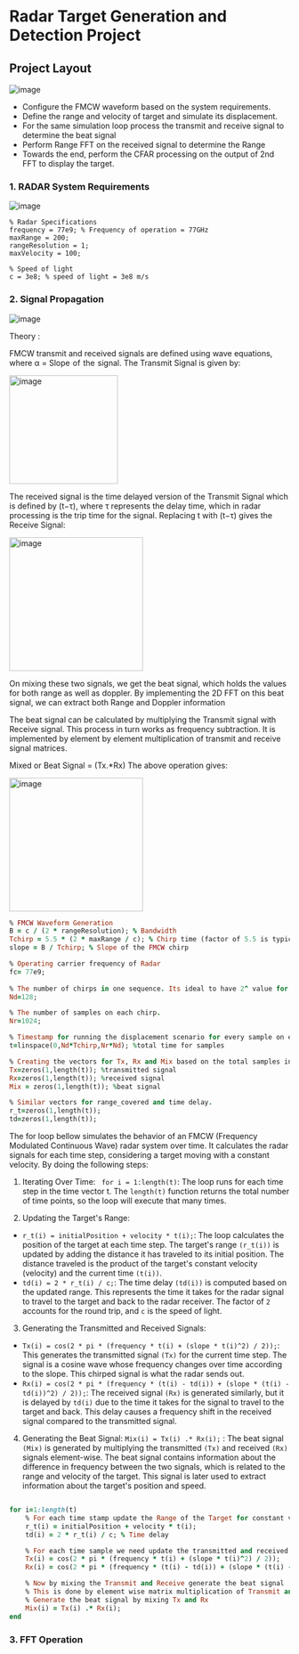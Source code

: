 # Radar Target Generation and Detection Project

## Project Layout


![image](https://github.com/user-attachments/assets/94db9840-d547-4a65-a7eb-9b24cefb1152)

- Configure the FMCW waveform based on the system requirements.
- Define the range and velocity of target and simulate its displacement.
- For the same simulation loop process the transmit and receive signal to determine the beat signal
- Perform Range FFT on the received signal to determine the Range
- Towards the end, perform the CFAR processing on the output of 2nd FFT to display the target.

### 1. RADAR System Requirements
![image](https://github.com/user-attachments/assets/48662d5c-d640-40a9-9ec8-acbaa8c2977d)


```
% Radar Specifications
frequency = 77e9; % Frequency of operation = 77GHz
maxRange = 200; 
rangeResolution = 1;
maxVelocity = 100;

% Speed of light
c = 3e8; % speed of light = 3e8 m/s
```

### 2. Signal Propagation

![image](https://github.com/user-attachments/assets/0daef51b-ffe4-470e-8769-256a038d24a1)


Theory :

FMCW transmit and received signals are defined using wave equations, where 
α = Slope  of  the  signal. The Transmit Signal is given by:

<img width="195" alt="image" src="https://github.com/user-attachments/assets/2065ea4d-7e81-404c-b408-e74ed92fa3e5">

The received signal is the time delayed version of the Transmit Signal which is defined by (t−τ), where τ represents the delay time, which in radar processing is the trip time for the signal.
Replacing t with (t−τ) gives the Receive Signal:

<img width="240" alt="image" src="https://github.com/user-attachments/assets/a0d9d233-a229-41df-9d6b-85b33b74727c">

On mixing these two signals, we get the beat signal, which holds the values for both range as well as doppler. By implementing the 2D FFT on this beat signal, we can extract both Range and Doppler information

The beat signal can be calculated by multiplying the Transmit signal with Receive signal. This process in turn works as frequency subtraction. It is implemented by element by element multiplication of transmit and receive signal matrices.

Mixed or Beat Signal = (Tx.*Rx) 
The above operation gives:

<img width="240" alt="image" src="https://github.com/user-attachments/assets/f93de931-4738-4bc4-87cd-87d86846fb0b">


```ruby
% FMCW Waveform Generation
B = c / (2 * rangeResolution); % Bandwidth
Tchirp = 5.5 * (2 * maxRange / c); % Chirp time (factor of 5.5 is typical)
slope = B / Tchirp; % Slope of the FMCW chirp

% Operating carrier frequency of Radar 
fc= 77e9;
              
% The number of chirps in one sequence. Its ideal to have 2^ value for the ease of running the FFT for Doppler Estimation. 
Nd=128;

% The number of samples on each chirp. 
Nr=1024;

% Timestamp for running the displacement scenario for every sample on each chirp
t=linspace(0,Nd*Tchirp,Nr*Nd); %total time for samples

% Creating the vectors for Tx, Rx and Mix based on the total samples input.
Tx=zeros(1,length(t)); %transmitted signal
Rx=zeros(1,length(t)); %received signal
Mix = zeros(1,length(t)); %beat signal

% Similar vectors for range_covered and time delay.
r_t=zeros(1,length(t));
td=zeros(1,length(t));
```

The for loop bellow simulates the behavior of an FMCW (Frequency Modulated Continuous Wave) radar system over time. It calculates the radar signals for each time step, considering a target moving with a constant velocity. By doing the following steps:
1. Iterating Over Time:
` for i = 1:length(t)`: The loop runs for each time step in the time vector t. The `length(t)` function returns the total number of time points, so the loop will execute that many times.

2. Updating the Target's Range:
- `r_t(i) = initialPosition + velocity * t(i);`:
The loop calculates the position of the target at each time step. The target's range `(r_t(i))` is updated by adding the distance it has traveled to its initial position. The distance traveled is the product of the target's constant velocity (velocity) and the current time `(t(i))`.
- `td(i) = 2 * r_t(i) / c;`:
The time delay `(td(i))` is computed based on the updated range. This represents the time it takes for the radar signal to travel to the target and back to the radar receiver. The factor of `2` accounts for the round trip, and `c` is the speed of light.

3. Generating the Transmitted and Received Signals:
- `Tx(i) = cos(2 * pi * (frequency * t(i) + (slope * t(i)^2) / 2));`:
This generates the transmitted signal `(Tx)` for the current time step. The signal is a cosine wave whose frequency changes over time according to the slope. This chirped signal is what the radar sends out.
- `Rx(i) = cos(2 * pi * (frequency * (t(i) - td(i)) + (slope * (t(i) - td(i))^2) / 2));`:
The received signal `(Rx)` is generated similarly, but it is delayed by `td(i)` due to the time it takes for the signal to travel to the target and back. This delay causes a frequency shift in the received signal compared to the transmitted signal.

4. Generating the Beat Signal:
`Mix(i) = Tx(i) .* Rx(i);` :
The beat signal `(Mix)` is generated by multiplying the transmitted `(Tx)` and received `(Rx)` signals element-wise. The beat signal contains information about the difference in frequency between the two signals, which is related to the range and velocity of the target. This signal is later used to extract information about the target's position and speed.





```ruby

for i=1:length(t)         
    % For each time stamp update the Range of the Target for constant velocity. 
    r_t(i) = initialPosition + velocity * t(i);
    td(i) = 2 * r_t(i) / c; % Time delay

    % For each time sample we need update the transmitted and received signal. 
    Tx(i) = cos(2 * pi * (frequency * t(i) + (slope * t(i)^2) / 2));
    Rx(i) = cos(2 * pi * (frequency * (t(i) - td(i)) + (slope * (t(i) - td(i))^2) / 2));

    % Now by mixing the Transmit and Receive generate the beat signal
    % This is done by element wise matrix multiplication of Transmit and Receiver Signal
    % Generate the beat signal by mixing Tx and Rx
    Mix(i) = Tx(i) .* Rx(i);    
end
```
### 3. FFT Operation 
